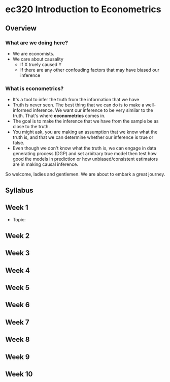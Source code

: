 # ec320 Introduction to Econometrics

## Overview
### What are we doing here?
- We are economists. 
- We care about causality
  - If X truely caused Y
  - If there are any other confouding factors that may have biased our inference


### What is **econometrics**?
- It's a tool to infer the truth from the information that we have
- Truth is never seen. The best thing that we can do is to make a well-informed inference. We want our inference to be very similar to the truth. That's where **econometrics** comes in. 
- The goal is to make the inference that we have from the sample be as close to the truth. 
- You might ask, you are making an assumption that we know what the truth is, and that we can determine whether our inference is true or false. 
- Even though we don't know what the truth is, we can engage in data generating process (DGP) and set arbitrary true model then test how good the models in prediction or how unbiased/consistent estimators are in making causal inference.


So welcome, ladies and gentlemen. We are about to embark a great journey. 


## Syllabus

## Week 1
- Topic: 


## Week 2


## Week 3



## Week 4


## Week 5


## Week 6


## Week 7

## Week 8

## Week 9


## Week 10


## 
